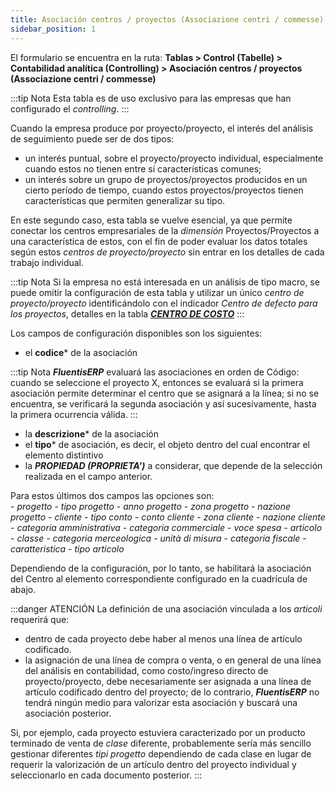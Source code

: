 ```yaml
---
title: Asociación centros / proyectos (Associazione centri / commesse)
sidebar_position: 1
---
```


El formulario se encuentra en la ruta: **Tablas > Control (Tabelle) > Contabilidad analítica (Controlling) > Asociación centros / proyectos (Associazione centri / commesse)**

:::tip Nota
Esta tabla es de uso exclusivo para las empresas que han configurado el *controlling*.
:::

Cuando la empresa produce por proyecto/proyecto, el interés del análisis de seguimiento puede ser de dos tipos:  
- un interés puntual, sobre el proyecto/proyecto individual, especialmente cuando estos no tienen entre sí características comunes;  
- un interés sobre un grupo de proyectos/proyectos producidos en un cierto período de tiempo, cuando estos proyectos/proyectos tienen características que permiten generalizar su tipo.

En este segundo caso, esta tabla se vuelve esencial, ya que permite conectar los centros empresariales de la *dimensión* Proyectos/Proyectos a una característica de estos, con el fin de poder evaluar los datos totales según estos *centros de proyecto/proyecto* sin entrar en los detalles de cada trabajo individual.

:::tip Nota
Si la empresa no está interesada en un análisis de tipo macro, se puede omitir la configuración de esta tabla y utilizar un único *centro de proyecto/proyecto* identificándolo con el indicador *Centro de defecto para los proyectos*, detalles en la tabla [***CENTRO DE COSTO***](/docs/controlling/controlling-parametrization/controlling-specific-settings/cost-centers)
:::

Los campos de configuración disponibles son los siguientes:  
- el **codice*** de la asociación

:::tip Nota
***FluentisERP*** evaluará las asociaciones en orden de Código: cuando se seleccione el proyecto X, entonces se evaluará si la primera asociación permite determinar el centro que se asignará a la línea; si no se encuentra, se verificará la segunda asociación y así sucesivamente, hasta la primera ocurrencia válida.
:::

- la **descrizione*** de la asociación  
- el **tipo*** de asociación, es decir, el objeto dentro del cual encontrar el elemento distintivo  
- la ***PROPIEDAD (PROPRIETA')*** a considerar, que depende de la selección realizada en el campo anterior.  

Para estos últimos dos campos las opciones son:  
    - *progetto*
        - *tipo progetto*
        - *anno progetto*
        - *zona progetto*
        - *nazione progetto*
    - *cliente*
        - *tipo conto*
        - *conto cliente*
        - *zona cliente*
        - *nazione cliente*
        - *categoria amministrativa*
        - *categoria commerciale*
        - *voce spesa*
    - *articolo*
        - *classe*
        - *categoria merceologica*
        - *unità di misura*
        - *categoria fiscale*
        - *caratteristica*
        - *tipo articolo*

Dependiendo de la configuración, por lo tanto, se habilitará la asociación del Centro al elemento correspondiente configurado en la cuadrícula de abajo.

:::danger ATENCIÓN
La definición de una asociación vinculada a los *articoli* requerirá que:  
- dentro de cada proyecto debe haber al menos una línea de artículo codificado.  
- la asignación de una línea de compra o venta, o en general de una línea del análisis en contabilidad, como costo/ingreso directo de proyecto/proyecto, debe necesariamente ser asignada a una línea de artículo codificado dentro del proyecto; de lo contrario, ***FluentisERP*** no tendrá ningún medio para valorizar esta asociación y buscará una asociación posterior.

Si, por ejemplo, cada proyecto estuviera caracterizado por un producto terminado de venta de *clase* diferente, probablemente sería más sencillo gestionar diferentes *tipi progetto* dependiendo de cada clase en lugar de requerir la valorización de un artículo dentro del proyecto individual y seleccionarlo en cada documento posterior.
:::